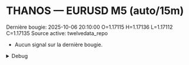 # THANOS — EURUSD M5 (auto/15m)
Dernière bougie: 2025-10-06 20:10:00  O=1.17115  H=1.17136  L=1.17112  C=1.17135
Source active: twelvedata_repo

- Aucun signal sur la dernière bougie.

<details><summary>Debug</summary>

- TD_API_KEY manquant.

</details>